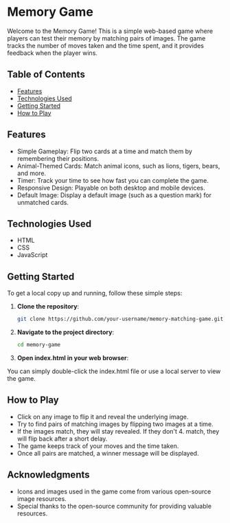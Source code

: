
# Memory Game

Welcome to the Memory Game! This is a simple web-based game where players can test their memory by matching pairs of images. The game tracks the number of moves taken and the time spent, and it provides feedback when the player wins.

## Table of Contents

- [Features](#features)
- [Technologies Used](#technologies-used)
- [Getting Started](#getting-started)
- [How to Play](#how-to-play)

## Features

* Simple Gameplay: Flip two cards at a time and match them by remembering their positions.
* Animal-Themed Cards: Match animal icons, such as lions, tigers, bears, and more.
* Timer: Track your time to see how fast you can complete the game.
* Responsive Design: Playable on both desktop and mobile devices.
* Default Image: Display a default image (such as a question mark) for unmatched cards.


## Technologies Used

- HTML
- CSS
- JavaScript

## Getting Started

To get a local copy up and running, follow these simple steps:


1. **Clone the repository**:

    ```bash
   git clone https://github.com/your-username/memory-matching-game.git. 


2. **Navigate to the project directory**:

    ```bash
    cd memory-game

3. **Open index.html in your web browser**: 

You can simply double-click the index.html file or use a local server to view the game.

## How to Play

* Click on any image to flip it and reveal the underlying image.
* Try to find pairs of matching images by flipping two images at a time.
* If the images match, they will stay revealed. If they don't 4.  match, they will flip back after a short delay.
* The game keeps track of your moves and the time taken.
* Once all pairs are matched, a winner message will be displayed.

## Acknowledgments

* Icons and images used in the game come from various open-source image resources.
* Special thanks to the open-source community for providing valuable resources.

